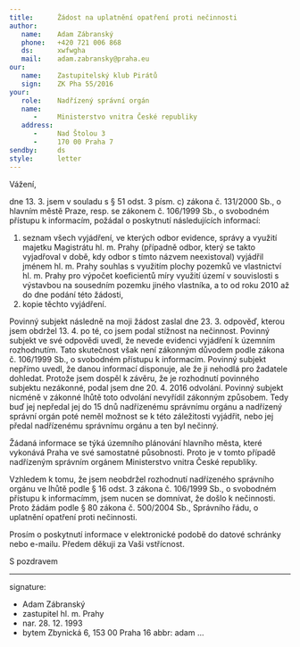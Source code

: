 ```yaml
---
title:      Žádost na uplatnění opatření proti nečinnosti
author:
   name:    Adam Zábranský
   phone:   +420 721 006 868
   ds:      xwfwgha
   mail:    adam.zabransky@praha.eu
our:
   name:    Zastupitelský klub Pirátů
   sign:    ZK Pha 55/2016
your:
   role:    Nadřízený správní orgán
   name:
      -     Ministerstvo vnitra České republiky
   address:
      -     Nad Štolou 3
      -     170 00 Praha 7
sendby:     ds
style:      letter
---
```


Vážení,

dne 13. 3. jsem v souladu s § 51 odst. 3 písm. c) zákona č. 131/2000 Sb., o hlavním městě Praze, resp. se zákonem č. 106/1999 Sb., o svobodném přístupu k informacím, požádal o poskytnutí následujících informací:

1. seznam všech vyjádření, ve kterých odbor evidence, správy a využití majetku Magistrátu hl. m. Prahy (případně odbor, který se takto vyjadřoval v době, kdy odbor s tímto názvem neexistoval) vyjádřil jménem hl. m. Prahy souhlas s využitím plochy pozemků ve vlastnictví hl. m. Prahy pro výpočet koeficientů míry využití území v souvislosti s výstavbou na sousedním pozemku jiného vlastníka, a to od roku 2010 až do dne podání této žádosti,
2. kopie těchto vyjádření.

Povinný subjekt následně na moji žádost zaslal dne 23. 3. odpověď, kterou jsem obdržel 13. 4. po té, co jsem podal stížnost na nečinnost. Povinný subjekt ve své odpovědi uvedl, že nevede evidenci vyjádření k územním rozhodnutím. Tato skutečnost však není zákonným důvodem podle zákona č. 106/1999 Sb., o svobodném přístupu k informacím. Povinný subjekt nepřímo uvedl, že danou informací disponuje, ale že ji nehodlá pro žadatele dohledat. Protože jsem dospěl k závěru, že je rozhodnutí povinného subjektu nezákonné, podal jsem dne 20. 4. 2016 odvolání. Povinný subjekt nicméně v zákonné lhůtě toto odvolání nevyřídil zákonným způsobem. Tedy buď jej nepředal jej do 15 dnů nadřízenému správnímu orgánu a nadřízený správní orgán poté neměl možnost se k této záležitosti vyjádřit, nebo jej předal nadřízenému správnímu orgánu a ten byl nečinný. 

Žádaná informace se týká územního plánování hlavního města, které vykonává Praha ve své samostatné působnosti. Proto je v tomto případě nadřízeným správním orgánem Ministerstvo vnitra České republiky. 

Vzhledem k tomu, že jsem neobdržel rozhodnutí nadřízeného správního orgánu ve lhůtě podle § 16 odst. 3 zákona č. 106/1999 Sb., o svobodném přístupu k informacímm, jsem nucen se domnívat, že došlo k nečinnosti. Proto žádám podle § 80 zákona č. 500/2004 Sb., Správního řádu, o uplatnění opatření proti nečinnosti. 

Prosím o poskytnutí informace v elektronické podobě do datové schránky nebo e-mailu. Předem děkuji za Vaši vstřícnost.

S pozdravem

---
signature:
  - Adam Zábranský
  - zastupitel hl. m. Prahy
  - nar. 28. 12. 1993
  - bytem Zbynická 6, 153 00 Praha 16
abbr:       adam
...
